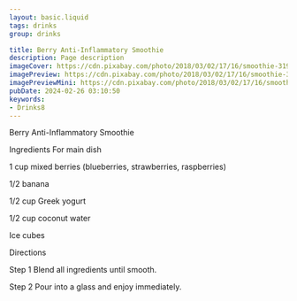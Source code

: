 ```yaml
---
layout: basic.liquid
tags: drinks
group: drinks

title: Berry Anti-Inflammatory Smoothie
description: Page description
imageCover: https://cdn.pixabay.com/photo/2018/03/02/17/16/smoothie-3193660_1280.jpg
imagePreview: https://cdn.pixabay.com/photo/2018/03/02/17/16/smoothie-3193660_1280.jpg
imagePreviewMini: https://cdn.pixabay.com/photo/2018/03/02/17/16/smoothie-3193660_1280.jpg
pubDate: 2024-02-26 03:10:50
keywords:
- Drinks8
---
```


Berry Anti-Inflammatory Smoothie

Ingredients
For main dish

1 cup mixed berries (blueberries, strawberries, raspberries)

1/2 banana

1/2 cup Greek yogurt

1/2 cup coconut water

Ice cubes

Directions

Step 1
Blend all ingredients until smooth.


Step 2
Pour into a glass and enjoy immediately.

